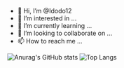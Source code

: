- 👋 Hi, I’m @Idodo12
- 👀 I’m interested in ...
- 🌱 I’m currently learning ...
- 💞️ I’m looking to collaborate on ...
- 📫 How to reach me ...

![Anurag's GitHub stats](https://github-readme-stats.vercel.app/api?username=Idodo12&show_icons=true&theme=radical)
![Top Langs](https://github-readme-stats.vercel.app/api/top-langs/?username=anuraghazra&layout=compact)
<!---
Idodo12/Idodo12 is a ✨ special ✨ repository because its `README.md` (this file) appears on your GitHub profile.
You can click the Preview link to take a look at your changes.
--->
